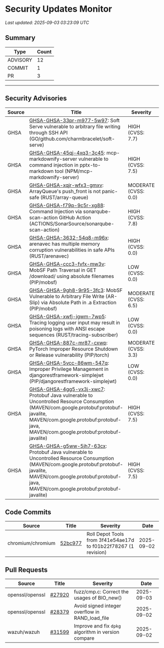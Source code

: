 # Security Updates Monitor

*Last updated: 2025-09-03 03:23:09 UTC*

## Summary
| Type | Count |
|------|-------|
| ADVISORY | 12 |
| COMMIT | 1 |
| PR | 3 |

---

## Security Advisories

| Source | Title | Severity | Date |
|--------|-------|----------|------|
| GHSA | [GHSA-GHSA-33pr-m977-5w97](https://github.com/advisories/GHSA-33pr-m977-5w97): Soft Serve vulnerable to arbitrary file writing through SSH API (GO/github.com/charmbracelet/soft-serve) | HIGH (CVSS: 7.7) | 2025-09-02 |
| GHSA | [GHSA-GHSA-45qj-4xq3-3c45](https://github.com/advisories/GHSA-45qj-4xq3-3c45): mcp-markdownify-server vulnerable to command injection in pptx-to-markdown tool (NPM/mcp-markdownify-server) | HIGH (CVSS: 7.5) | 2025-09-02 |
| GHSA | [GHSA-GHSA-xqjr-wfx3-gmxv](https://github.com/advisories/GHSA-xqjr-wfx3-gmxv): ArrayQueue's push_front is not panic-safe (RUST/array-queue) | MODERATE (CVSS: 0.0) | 2025-09-02 |
| GHSA | [GHSA-GHSA-f79p-9c5r-xg88](https://github.com/advisories/GHSA-f79p-9c5r-xg88): Command Injection via sonarqube-scan-action GitHub Action (ACTIONS/SonarSource/sonarqube-scan-action) | HIGH (CVSS: 7.8) | 2025-09-02 |
| GHSA | [GHSA-GHSA-3632-54q8-m96x](https://github.com/advisories/GHSA-3632-54q8-m96x): arenavec has multiple memory corruption vulnerabilities in safe APIs (RUST/arenavec) | HIGH (CVSS: 0.0) | 2025-09-02 |
| GHSA | [GHSA-GHSA-ccc3-fvfx-mw3v](https://github.com/advisories/GHSA-ccc3-fvfx-mw3v): MobSF Path Traversal in GET /download/<filename> using absolute filenames (PIP/mobsf) | LOW (CVSS: 0.0) | 2025-09-02 |
| GHSA | [GHSA-GHSA-9gh8-9r95-3fc3](https://github.com/advisories/GHSA-9gh8-9r95-3fc3): MobSF Vulnerable to Arbitrary File Write (AR-Slip) via Absolute Path in .a Extraction (PIP/mobsf) | MODERATE (CVSS: 6.5) | 2025-09-02 |
| GHSA | [GHSA-GHSA-xwfj-jgwm-7wp5](https://github.com/advisories/GHSA-xwfj-jgwm-7wp5):  Tracing logging user input may result in poisoning logs with ANSI escape sequences (RUST/tracing-subscriber) | LOW (CVSS: 0.0) | 2025-08-29 |
| GHSA | [GHSA-GHSA-887c-mr87-cxwp](https://github.com/advisories/GHSA-887c-mr87-cxwp): PyTorch Improper Resource Shutdown or Release vulnerability (PIP/torch) | MODERATE (CVSS: 3.3) | 2025-04-16 |
| GHSA | [GHSA-GHSA-5vcc-86wm-547q](https://github.com/advisories/GHSA-5vcc-86wm-547q): Improper Privilege Management in djangorestframework-simplejwt (PIP/djangorestframework-simplejwt) | LOW (CVSS: 0.0) | 2024-03-16 |
| GHSA | [GHSA-GHSA-4gg5-vx3j-xwc7](https://github.com/advisories/GHSA-4gg5-vx3j-xwc7): Protobuf Java vulnerable to Uncontrolled Resource Consumption (MAVEN/com.google.protobuf:protobuf-javalite, MAVEN/com.google.protobuf:protobuf-java, MAVEN/com.google.protobuf:protobuf-javalite) | HIGH (CVSS: 7.5) | 2022-12-12 |
| GHSA | [GHSA-GHSA-g5ww-5jh7-63cx](https://github.com/advisories/GHSA-g5ww-5jh7-63cx): Protobuf Java vulnerable to Uncontrolled Resource Consumption (MAVEN/com.google.protobuf:protobuf-javalite, MAVEN/com.google.protobuf:protobuf-java, MAVEN/com.google.protobuf:protobuf-javalite) | HIGH (CVSS: 7.5) | 2022-12-12 |

## Code Commits

| Source | Title | Severity | Date |
|--------|-------|----------|------|
| chromium/chromium | [52bc977](https://github.com/chromium/chromium/commit/52bc977e0bebdddc4537645f94a4313cdc821bcc) | Roll Depot Tools from 3f41e54ae17d to f01b22f78267 (1 revision) | 2025-09-02 |

## Pull Requests

| Source | Title | Severity | Date |
|--------|-------|----------|------|
| openssl/openssl | [#27920](https://github.com/openssl/openssl/pull/27920) | fuzz/cmp.c: Correct the usages of BIO_new() | 2025-09-03 |
| openssl/openssl | [#28379](https://github.com/openssl/openssl/pull/28379) | Avoid signed integer overflow in RAND_load_file | 2025-09-02 |
| wazuh/wazuh | [#31599](https://github.com/wazuh/wazuh/pull/31599) | Improve and fix `dpkg` algorithm in version compare | 2025-09-02 |

